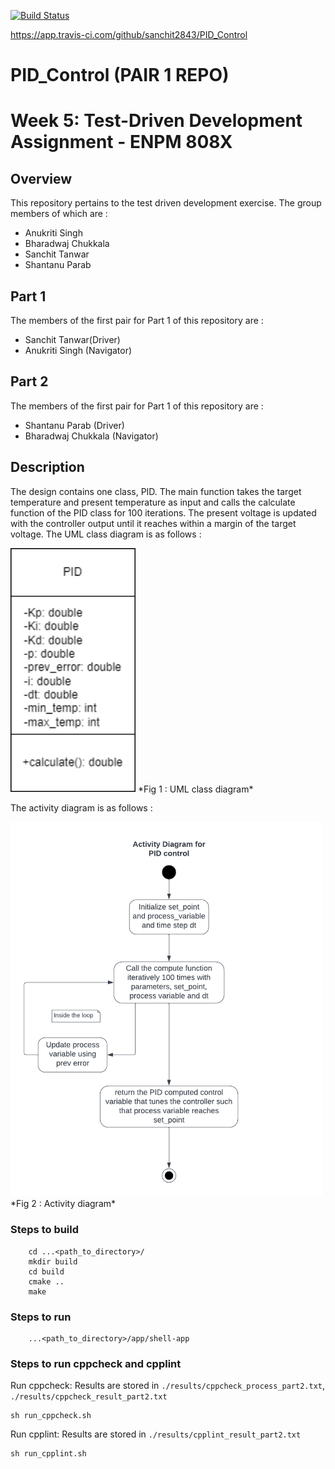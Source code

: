 [![Build Status](https://app.travis-ci.com/sanchit2843/PID_Control.svg?branch=master)](https://app.travis-ci.com/sanchit2843/PID_Control)

https://app.travis-ci.com/github/sanchit2843/PID_Control

# PID_Control (PAIR 1 REPO)



# Week 5: Test-Driven Development Assignment - ENPM 808X

## Overview

This repository pertains to the test driven development exercise. The group members of which are :

- Anukriti Singh
- Bharadwaj Chukkala
- Sanchit Tanwar
- Shantanu Parab

## Part 1 
The members of the first pair for Part 1 of this repository are :
 - Sanchit Tanwar(Driver)
 - Anukriti Singh (Navigator)

 ## Part 2 
The members of the first pair for Part 1 of this repository are :
 - Shantanu Parab (Driver)
 - Bharadwaj Chukkala (Navigator)
 
## Description
The design contains one class, PID. The main function takes the target temperature and present temperature as input and calls the calculate function of the PID class for 100 iterations.
The present voltage is updated with the controller output until it reaches within a margin of the target voltage. The UML class diagram is as follows : 


<img alt="UML" src="assets/uml.png" width="200" />
*Fig 1 :  UML class diagram*

The activity diagram is as follows : 


<img alt="Activity" src="assets/TDD activity diagram(1)_pair2.png" width="500" />
*Fig 2 :  Activity diagram*

### Steps to build 
```
    cd ...<path_to_directory>/
    mkdir build
    cd build
    cmake ..
    make
```    
### Steps to run
```
    ...<path_to_directory>/app/shell-app
```

### Steps to run cppcheck and cpplint
Run cppcheck: Results are stored in `./results/cppcheck_process_part2.txt`, `./results/cppcheck_result_part2.txt` 
```
sh run_cppcheck.sh
```

Run cpplint: Results are stored in `./results/cpplint_result_part2.txt`
```
sh run_cpplint.sh
```

